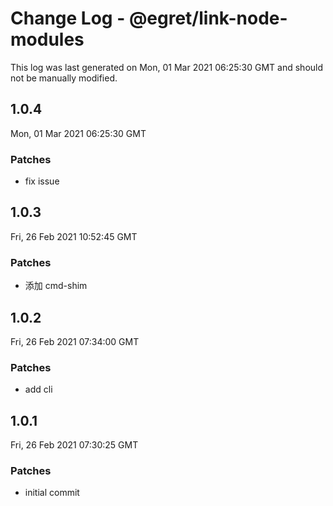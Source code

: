 # Change Log - @egret/link-node-modules

This log was last generated on Mon, 01 Mar 2021 06:25:30 GMT and should not be manually modified.

## 1.0.4
Mon, 01 Mar 2021 06:25:30 GMT

### Patches

- fix issue

## 1.0.3
Fri, 26 Feb 2021 10:52:45 GMT

### Patches

- 添加 cmd-shim

## 1.0.2
Fri, 26 Feb 2021 07:34:00 GMT

### Patches

- add cli

## 1.0.1
Fri, 26 Feb 2021 07:30:25 GMT

### Patches

- initial commit

